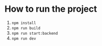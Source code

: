 # How to run the project

1. `npm install`
2. `npm run build`
3. `npm run start:backend`
4. `npm run dev`
